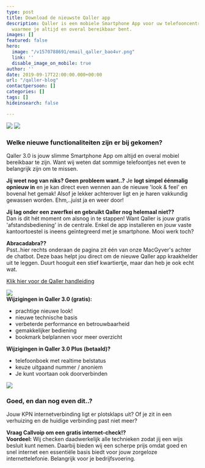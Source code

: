 ```yaml
---
type: post
title: Download de nieuwste Qaller app
description: Qaller is een mobiele Smartphone App voor uw telefooncentrale in de cloud
  waarmee je altijd en overal bereikbaar bent.
images: []
featured: false
hero:
  image: "/v1570788691/email_qaller_bao4vr.png"
  link: ''
  disable_image_on_mobile: true
author: ''
date: 2019-09-17T22:00:00.000+00:00
url: "/qaller-blog"
contactpersoon: []
categories: []
tags: []
hideinsearch: false

---
```

<a href="https://play.google.com/store/apps/details?id=com.digifoon.qaller&hl=nl"><img src="https://res.cloudinary.com/callvoip/image/upload/v1570785365/googleplay_a46nvl.png"></a>
<a href="https://apps.apple.com/nl/app/qaller/id1140548146"><img src="https://res.cloudinary.com/callvoip/image/upload/v1570785374/appstore_vtczlz.png"></a>

### Welke nieuwe functionaliteiten zijn er bij gekomen?

Qaller 3.0 is jouw slimme Smartphone App om altijd en overal mobiel bereikbaar te zijn. Want wij weten dat sommige telefoontjes net even te belangrijk zijn om te missen.

**Jij weet nog van niks? Geen probleem want..?**
Je **logt simpel éénmalig opnieuw in** en je kan direct even wennen aan de nieuwe 'look & feel' en bovenal het gemak! Alsof je lekker achterover ligt en je haren vakkundig gewassen worden. Ehm,..juist ja en weer door!

**Jij lag onder een zwerfkei en gebruikt Qaller nog helemaal niet??**  
Dan is dit hét moment om alsnog in te stappen! Want Qaller is jouw gratis 'afstandsbediening' in de centrale. Enkel de app installeren en jouw vaste kantoortoestel is ineens geïntegreerd met je smartphone. Mooi werk toch?

**Abracadabra??**  
Psst..hier rechts onderaan de pagina zit één van onze MacGyver's achter de chatbot. Deze baas helpt jou direct om de nieuwe Qaller app kraakhelder uit te leggen. Duurt hooguit een stief kwartiertje, maar dan heb je ook echt wat.

[Klik hier voor de Qaller handleiding](https://www.callvoip.nl/ondersteuning/simmpl-functionaliteiten/qaller-app/)

**![](https://res.cloudinary.com/callvoip/image/upload/v1568809641/quote_y5hx0z.png)  
Wijzigingen in Qaller 3.0 (gratis):**

* prachtige nieuwe look!
* nieuwe technische basis
* verbeterde performance en betrouwbaarheid
* gemakkelijker bediening
* bookmark belplannen voor meer overzicht

**Wijzigingen in Qaller 3.0 Plus (betaald)?**

* telefoonboek met realtime belstatus
* keuze uitgaand nummer / anoniem
* Je kunt voortaan ook doorverbinden

![](https://res.cloudinary.com/callvoip/image/upload/v1568875791/phone_new_rkvuby.png)

### Goed, en dan nog even dit..?

Jouw KPN internetverbinding ligt er plotsklaps uit? Of je zit in een verhuizing en de huidige verbinding past niet meer?

**Vraag Callvoip om een gratis internet-check!?**  
**Voordeel:** Wij checken daadwerkelijk alle technieken zodat jij een wijs besluit kunt nemen. Daarbij bieden wij een scherpe prijs omdat goed en snel internet een essentiële basis biedt voor jouw zorgeloze internettelefonie. Belangrijk voor je bedrijfsvoering.
